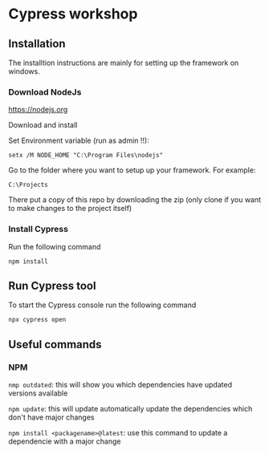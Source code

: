 # Cypress workshop

## Installation
The installtion instructions are mainly for setting up the framework on windows.

### Download NodeJs
https://nodejs.org

Download and install

Set Environment variable (run as admin !!):
```
setx /M NODE_HOME "C:\Program Files\nodejs"
```

Go to the folder where you want to setup up your framework. For example:
```
C:\Projects
```
There put a copy of this repo by downloading the zip (only clone if you want to make changes to the project itself)

### Install Cypress
Run the following command
```
npm install
```

## Run Cypress tool
To start the Cypress console run the following command
```
npx cypress open
```

## Useful commands
### NPM
`nmp outdated`: this will show you which dependencies have updated versions available

`npm update`: this will update automatically update the dependencies which don't have major changes 

`npm install <packagename>@latest`: use this command to update a dependencie with a major change



